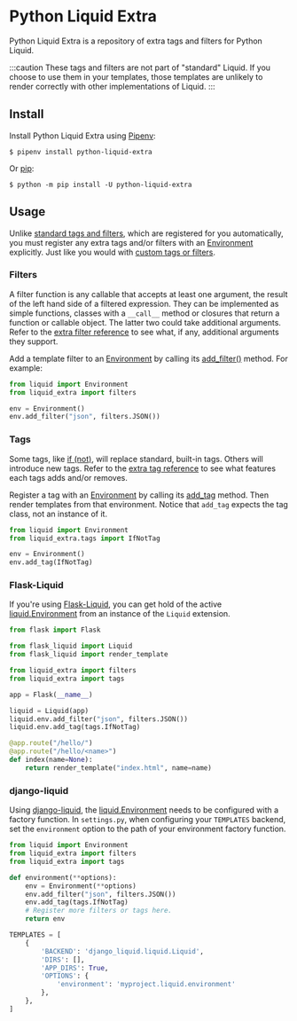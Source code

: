 # Python Liquid Extra

Python Liquid Extra is a repository of extra tags and filters for Python Liquid.

:::caution
These tags and filters are not part of "standard" Liquid. If you choose to use them in your
templates, those templates are unlikely to render correctly with other implementations of Liquid.
:::

## Install

Install Python Liquid Extra using [Pipenv](https://pipenv.pypa.io/en/latest/):

```shell
$ pipenv install python-liquid-extra
```

Or [pip](https://pip.pypa.io/en/stable/getting-started/):

```shell
$ python -m pip install -U python-liquid-extra
```

## Usage

Unlike [standard tags and filters](/language/tags), which are registered for you automatically,
you must register any extra tags and/or filters with an [Environment](/#environment)
explicitly. Just like you would with [custom tags or filters](/guides/custom-tags).

### Filters

A filter function is any callable that accepts at least one argument, the result of the left hand
side of a filtered expression. They can be implemented as simple functions, classes with a
`__call__` method or closures that return a function or callable object. The latter two could take
additional arguments. Refer to the [extra filter reference](filters) to see what, if any, additional
arguments they support.

Add a template filter to an [Environment](../api/Environment) by calling its [add_filter()](../api/Environment#add_filter) method. For example:

```python
from liquid import Environment
from liquid_extra import filters

env = Environment()
env.add_filter("json", filters.JSON())
```

### Tags

Some tags, like [if (not)](tags#if-not), will replace standard, built-in tags. Others will introduce
new tags. Refer to the [extra tag reference](tags) to see what features each tags adds and/or
removes.

Register a tag with an [Environment](../api/Environment) by calling its [add_tag](../api/Environment#add_tag)
method. Then render templates from that environment. Notice that `add_tag` expects the tag class,
not an instance of it.

```python
from liquid import Environment
from liquid_extra.tags import IfNotTag

env = Environment()
env.add_tag(IfNotTag)
```

### Flask-Liquid

If you're using [Flask-Liquid](https://github.com/jg-rp/Flask-Liquid), you can get hold of the
active [liquid.Environment](../api/Environment) from an instance of the `Liquid` extension.

```python title="app.py"
from flask import Flask

from flask_liquid import Liquid
from flask_liquid import render_template

from liquid_extra import filters
from liquid_extra import tags

app = Flask(__name__)

liquid = Liquid(app)
liquid.env.add_filter("json", filters.JSON())
liquid.env.add_tag(tags.IfNotTag)

@app.route("/hello/")
@app.route("/hello/<name>")
def index(name=None):
    return render_template("index.html", name=name)
```

### django-liquid

Using [django-liquid](https://github.com/jg-rp/django-liquid), the [liquid.Environment](../api/Environment)
needs to be configured with a factory function. In `settings.py`, when configuring your `TEMPLATES`
backend, set the `environment` option to the path of your environment factory function.

```python title="myproject/liquid.py"
from liquid import Environment
from liquid_extra import filters
from liquid_extra import tags

def environment(**options):
    env = Environment(**options)
    env.add_filter("json", filters.JSON())
    env.add_tag(tags.IfNotTag)
    # Register more filters or tags here.
    return env
```

```python title="settings.py"
TEMPLATES = [
    {
        'BACKEND': 'django_liquid.liquid.Liquid',
        'DIRS': [],
        'APP_DIRS': True,
        'OPTIONS': {
            'environment': 'myproject.liquid.environment'
        },
    },
]
```
